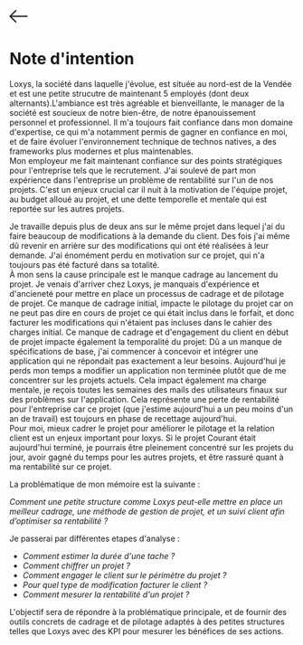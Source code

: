 [![arrow-left](./left-arrow.png)](./README.md)

# Note d'intention

Loxys, la société dans laquelle j'évolue, est située au nord-est de la Vendée et est une petite strucutre de maintenant 5 employés (dont deux alternants).L'ambiance est très agréable et bienveillante, le manager de la société est soucieux de notre bien-être, de notre épanouissement personnel et professionnel. Il m'a toujours fait confiance dans mon domaine d'expertise, ce qui m'a notamment permis de gagner en confiance en moi, et de faire évoluer l'environnement technique de technos natives, a des frameworks plus modernes et plus maintenables.\
Mon employeur me fait maintenant confiance sur des points stratégiques pour l'entreprise tels que le recrutement. J'ai soulevé de part mon expérience dans l'entreprise un problème de rentabilité sur l'un de nos projets. C'est un enjeux crucial car il nuit à la motivation de l'équipe projet, au budget alloué au projet, et une dette temporelle et mentale qui est reportée sur les autres projets.

Je travaille depuis plus de deux ans sur le même projet dans lequel j'ai du faire beaucoup de modifications à la demande du client. Des fois j'ai même dû revenir en arrière sur des modifications qui ont été réalisées à leur demande. J'ai énomément perdu en motivation sur ce projet, qui n'a toujours pas été facturé dans sa totalité.\
À mon sens la cause principale est le manque cadrage au lancement du projet. Je venais d'arriver chez Loxys, je manquais d'expérience et d'ancieneté pour mettre en place un processus de cadrage et de pilotage de projet. Ce manque de cadrage initial, impacte le pilotage du projet car on ne peut pas dire en cours de projet ce qui était inclus dans le forfait, et donc facturer les modifications qui n'étaient pas incluses dans le cahier des charges initial. Ce manque de cadrage et d'engagement du client en début de projet impacte également la temporalité du projet: Dû a un manque de spécifications de base, j'ai commencer à concevoir et intégrer une application qui ne répondait pas exactement a leur besoins.
Aujourd'hui je perds mon temps a modifier un application non terminée plutôt que de me concentrer sur les projets actuels. Cela impact également ma charge mentale, je reçois toutes les semaines des mails des utilisateurs finaux sur des problèmes sur l'application.
Cela représente une perte de rentabilité pour l'entreprise car ce projet (que j'estime aujourd'hui a un peu moins d'un an de travail) est toujours en phase de recettage aujourd'hui.\
Pour moi, mieux cadrer le projet pour améliorer le pilotage et la relation client est un enjeux important pour loxys.
Si le projet Courant était aujourd'hui terminé, je pourrais être pleinement concentré sur les projets du jour, avoir gagné du temps pour les autres projets, et être rassuré quant à ma rentabilité sur ce projet.

La problématique de mon mémoire est la suivante :

*Comment une petite structure comme Loxys peut-elle mettre en place un meilleur cadrage, une méthode de gestion de projet, et un suivi client afin d’optimiser sa rentabilité ?*

Je passerai par différentes etapes d'analyse :
- *Comment estimer la durée d'une tache ?*
- *Comment chiffrer un projet ?*
- *Comment engager le client sur le périmètre du projet ?*
- *Pour quel type de modification facturer le client ?*
- *Comment mesurer la rentabilité d'un projet ?*

L'objectif sera de répondre à la problématique principale, et de fournir des outils concrets de cadrage et de pilotage adaptés à des petites structures telles que Loxys avec des KPI pour mesurer les bénéfices de ses actions.